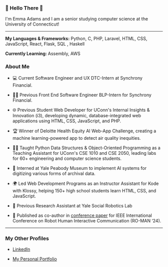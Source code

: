 <h3>👋 Hello There 👋</h3>  

I'm Emma Adams and I am a senior studying computer science at the University of Connecticut!

<hr/>

<strong>My Languages & Frameworks:</strong> Python, C, PHP, Laravel, HTML, CSS, JavaScript, React, Flask, SQL  , Haskell

<strong>Currently Learning: </strong>Assembly, AWS  

<h3>About Me</h3>  

- 💻 Current Software Engineer and UX DTC-Intern at Synchrony Financial.

- 👩‍💻 Previous Front End Software Engineer BLP-Intern for Synchrony Financial.

- 🌐 Previous Student Web Developer for UConn's Internal Insights & Innovation (i3), developing dynamic, database-integrated web applications using HTML, CSS, JavaScript, and PHP.

- 🏆 Winner of Deloitte Health Equity AI Web-App Challenge, creating a machine learning-powered app to detect air quality inequities.

- 👩‍💻 Taught Python Data Structures & Object-Oriented Programming as a Teaching Assistant for UConn's CSE 1010 and CSE 2050, leading labs for 60+ engineering and computer science students.

- 🦖 Interned at Yale Peabody Museum to implement AI systems for digitizing various forms of archival data.

- 🌍 Led Web Development Programs as an Instructor Assistant for Kode with Klossy, helping 150+ high school students learn HTML, CSS, and JavaScript.

- 🤖 Previous Research Assistant at Yale Social Robotics Lab

- 📖 Published as co-author in [conference paper](https://scazlab.yale.edu/sites/default/files/files/RO_MAN_2024___Hide_and_Seek%20(10).pdf) for IEEE International Conference on Robot Human Interactive Communication (RO-MAN ‘24).

<hr/>
<h3>My Other Profiles</h3>  

- [LinkedIn](https://www.linkedin.com/in/emma-adams-ct/)  

- [My Personal Portfolio](https://emma-adams.replit.app/)
